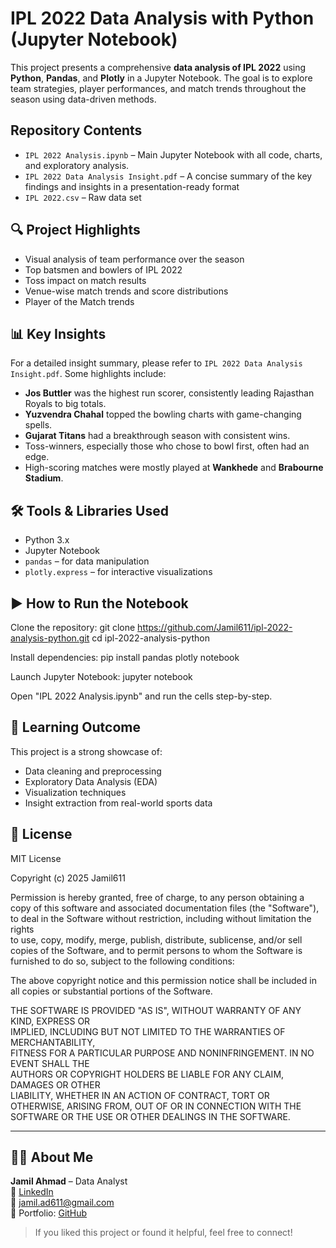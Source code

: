 #  IPL 2022 Data Analysis with Python (Jupyter Notebook)

This project presents a comprehensive **data analysis of IPL 2022** using **Python**, **Pandas**, and **Plotly** in a Jupyter Notebook. The goal is to explore team strategies, player performances, and match trends throughout the season using data-driven methods.

## Repository Contents

* `IPL 2022 Analysis.ipynb` – Main Jupyter Notebook with all code, charts, and exploratory analysis.
* `IPL 2022 Data Analysis Insight.pdf` – A concise summary of the key findings and insights in a presentation-ready format
* `IPL 2022.csv` – Raw data set


## 🔍 Project Highlights

*  Visual analysis of team performance over the season
*  Top batsmen and bowlers of IPL 2022
*  Toss impact on match results
*  Venue-wise match trends and score distributions
*  Player of the Match trends

## 📊 Key Insights

For a detailed insight summary, please refer to `IPL 2022 Data Analysis Insight.pdf`. 
Some highlights include:

* **Jos Buttler** was the highest run scorer, consistently leading Rajasthan Royals to big totals.
* **Yuzvendra Chahal** topped the bowling charts with game-changing spells.
* **Gujarat Titans** had a breakthrough season with consistent wins.
* Toss-winners, especially those who chose to bowl first, often had an edge.
* High-scoring matches were mostly played at **Wankhede** and **Brabourne Stadium**.

## 🛠️ Tools & Libraries Used

* Python 3.x
* Jupyter Notebook
* `pandas` – for data manipulation
* `plotly.express` – for interactive visualizations

## ▶️ How to Run the Notebook

Clone the repository: git clone https://github.com/Jamil611/ipl-2022-analysis-python.git
cd ipl-2022-analysis-python

Install dependencies: pip install pandas plotly notebook

Launch Jupyter Notebook: jupyter notebook

Open "IPL 2022 Analysis.ipynb" and run the cells step-by-step.

## 🧠 Learning Outcome

This project is a strong showcase of:

* Data cleaning and preprocessing
* Exploratory Data Analysis (EDA)
* Visualization techniques
* Insight extraction from real-world sports data

## 📄 License

MIT License

Copyright (c) 2025 Jamil611

Permission is hereby granted, free of charge, to any person obtaining a copy
of this software and associated documentation files (the "Software"), to deal
in the Software without restriction, including without limitation the rights  
to use, copy, modify, merge, publish, distribute, sublicense, and/or sell     
copies of the Software, and to permit persons to whom the Software is         
furnished to do so, subject to the following conditions:                       

The above copyright notice and this permission notice shall be included in all
copies or substantial portions of the Software.                               

THE SOFTWARE IS PROVIDED "AS IS", WITHOUT WARRANTY OF ANY KIND, EXPRESS OR    
IMPLIED, INCLUDING BUT NOT LIMITED TO THE WARRANTIES OF MERCHANTABILITY,      
FITNESS FOR A PARTICULAR PURPOSE AND NONINFRINGEMENT. IN NO EVENT SHALL THE   
AUTHORS OR COPYRIGHT HOLDERS BE LIABLE FOR ANY CLAIM, DAMAGES OR OTHER        
LIABILITY, WHETHER IN AN ACTION OF CONTRACT, TORT OR OTHERWISE, ARISING FROM, 
OUT OF OR IN CONNECTION WITH THE SOFTWARE OR THE USE OR OTHER DEALINGS IN THE 
SOFTWARE.

---

## 🙋‍♂️ About Me

**Jamil Ahmad** – Data Analyst  
🔗 [LinkedIn](https://www.linkedin.com/in/jamil611)  
📧 jamil.ad611@gmail.com  
📁 Portfolio: [GitHub](https://github.com/jamil611)

> If you liked this project or found it helpful, feel free to connect!
